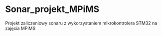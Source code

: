 # Sonar_projekt_MPiMS
Projekt zaliczeniowy sonaru z wykorzystaniem mikrokontrolera STM32 na zajęcia MPiMS
